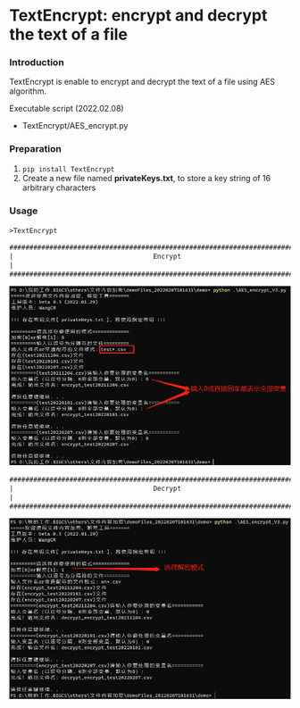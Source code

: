 
TextEncrypt: encrypt and decrypt the text of a file
======================

### Introduction
TextEncrypt is enable to encrypt and decrypt the text of a file using AES algorithm.


Executable script (2022.02.08)

- TextEncrypt/AES_encrypt.py


### Preparation
1. `pip install TextEncrypt`
2. Create a new file named **privateKeys.txt**, to store a key string of 16 arbitrary characters


### Usage
`>TextEncrypt`

	############################################################################
	|                                   Encrypt                                |
	############################################################################

[![Encrypt](https://raw.githubusercontent.com/aiyacharley/TextEncrypt/master/demo/001.png)](https://raw.githubusercontent.com/aiyacharley/TextEncrypt/master/demo/001.png)
	

	############################################################################
	|                                   Decrypt                                |
	############################################################################

[![Dncrypt](https://raw.githubusercontent.com/aiyacharley/TextEncrypt/master/demo/002.png)](https://raw.githubusercontent.com/aiyacharley/TextEncrypt/master/demo/002.png)